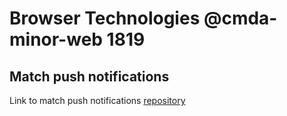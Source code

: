 # Browser Technologies @cmda-minor-web 1819

## Match push notifications 
Link to match push notifications [repository](https://github.com/Arash217/football-team-tracker-BT)
